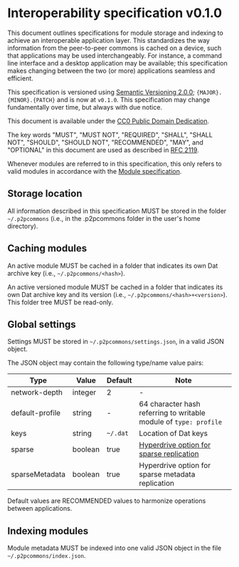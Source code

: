 # Interoperability specification v0.1.0

This document outlines specifications for module storage and indexing to achieve an interoperable application layer. This standardizes the way 
information from the peer-to-peer commons is cached on a device, such that applications may be used interchangeably. For instance, a command line interface and a desktop
application may be available; this specification makes changing between the two (or more) applications seamless and efficient.

This specification is versioned using [Semantic Versioning
2.0.0](https://semver.org/); `{MAJOR}.{MINOR}.{PATCH}` and is now at
`v0.1.0`. This specification may change fundamentally over time, but always with due notice.

This document is available under the [CC0 Public Domain
Dedication](https://creativecommons.org/publicdomain/zero/1.0/legalcode).

The key words "MUST", "MUST NOT", "REQUIRED", "SHALL", "SHALL NOT",
"SHOULD", "SHOULD NOT", "RECOMMENDED", "MAY", and "OPTIONAL" in this
document are used as described in [RFC
2119](https://www.ietf.org/rfc/rfc2119.txt).

Whenever modules are referred to in this specification, this only refers to valid modules in accordance with the [Module specification](./module.md).

## Storage location

All information described in this specification MUST be stored in the folder `~/.p2pcommons` (i.e., in the .p2pcommons folder in the user's home directory).

## Caching modules

An active module MUST be cached in a folder that indicates its own Dat archive key (i.e., `~/.p2pcommons/<hash>`). 

An active versioned module MUST be cached in a folder that indicates its own Dat archive key and its version (i.e., `~/.p2pcommons/<hash>+<version>`). This folder tree MUST be read-only.

## Global settings

Settings MUST be stored in `~/.p2pcommons/settings.json`, in a valid JSON object. 

The JSON object may contain the following type/name value pairs:

| Type            | Value   | Default  | Note                                                                                                                            |
|-----------------|---------|----------|---------------------------------------------------------------------------------------------------------------------------------|
| network-depth   | integer | 2        | -                                                                                                                               |
| default-profile | string  | -        | 64 character hash referring to writable module of `type: profile`                                                               |
| keys            | string  | `~/.dat` | Location of Dat keys                                                                                                            |
| sparse          | boolean | true     |  [Hyperdrive option for sparse replication](https://github.com/mafintosh/hyperdrive#var-archive--hyperdrivestorage-key-options) |
| sparseMetadata  | boolean | true     | Hyperdrive option for sparse metadata replication                                                                               |

Default values are RECOMMENDED values to harmonize operations between applications.

## Indexing modules

Module metadata MUST be indexed into one valid JSON object in the file `~/.p2pcommons/index.json`.
